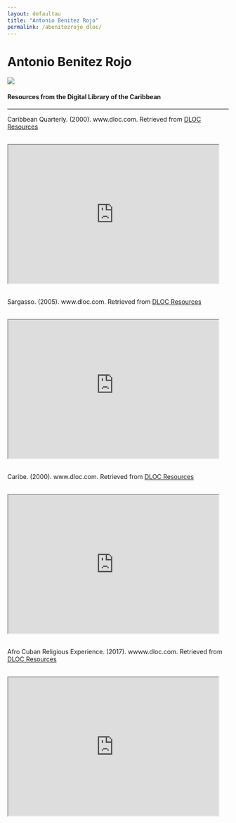```yaml
---
layout: defaultau
title: "Antonio Benitez Rojo"
permalink: /abenitezrojo_dloc/
---
```

<!-- partial:index.partial.html -->
<div class="content">
    <h1>Antonio Benitez Rojo</h1>
    <div class="quote">
        <div><img src="https://upload.wikimedia.org/wikipedia/en/d/d5/Antonio_Ben%C3%ADtez-Rojo.jpg" class="logo"></div>
    </div>
    <body>
    <h4>Resources from the Digital Library of the Caribbean</h4><hr> 
    <div class="container-mt-5">
        <div class="row">
            <div class="col-md-6">
                <p>Caribbean Quarterly. (2000). www.dloc.com. Retrieved from <a href="https://www.dloc.com/UF00099208/00067/images" target="_blank">DLOC Resources</a></p><br>
                <iframe width="95%" height="315" src="https://www.dloc.com/UF00099208/00067/images"></iframe>
                <br>
                <br>
        </div>
        <div class="col-md-6">
            <p>Sargasso. (2005). www.dloc.com. Retrieved from <a href="https://ufdcimages.uflib.ufl.edu/UF/00/09/60/05/00017/00001.jpg" target="_blank">DLOC Resources</a></p><br>
            <iframe width="95%" height="315" src="https://ufdcimages.uflib.ufl.edu/UF/00/09/60/05/00017/00001.jpg"></iframe>
            <br>
            <br>
        </div>
        </div>   
    <div class="container-mt-5">
        <div class="row">
            <div class="col-md-6">
                <p>Caribe. (2000). www.dloc.com. Retrieved from <a href="https://www.dloc.com/UF00102126/00001/images" target="_blank">DLOC Resources</a></p><br>
                <iframe width="95%" height="315" src="https://www.dloc.com/UF00102126/00001/images"></iframe>
                <br>
                <br>
            </div>
        <div class="col-md-6">
            <p>Afro Cuban Religious Experience. (2017). wwww.dloc.com. Retrieved from <a href="https://www.dloc.com/AA00061989/00001/pdf" target="_blank">DLOC Resources</a></p><br> 
            <iframe width="95%" height="315" src="https://www.dloc.com/AA00061989/00001/pdf"></iframe>
            <br>
            <br>
        </div>
        </div>
  <!-- partial -->
<script src='https://cdnjs.cloudflare.com/ajax/libs/jquery/3.1.1/jquery.min.js'></script><script  src="{{ site.baseurl }}/assets/js/authorscript.js"></script>
